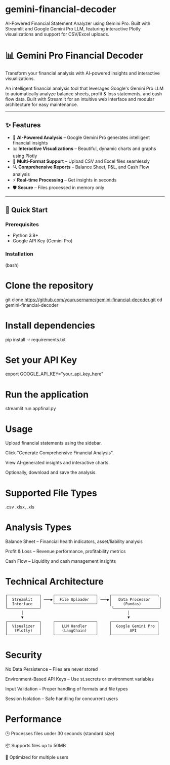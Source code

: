 # gemini-financial-decoder
AI-Powered Financial Statement Analyzer using Gemini Pro. Built with Streamlit and Google Gemini Pro LLM, featuring interactive Plotly visualizations and support for CSV/Excel uploads. 

# 📊 Gemini Pro Financial Decoder

Transform your financial analysis with AI-powered insights and interactive visualizations.

An intelligent financial analysis tool that leverages Google's Gemini Pro LLM to automatically analyze balance sheets, profit & loss statements, and cash flow data. Built with Streamlit for an intuitive web interface and modular architecture for easy maintenance.

---

## ✨ Features

- 🤖 **AI-Powered Analysis** – Google Gemini Pro generates intelligent financial insights  
- 📊 **Interactive Visualizations** – Beautiful, dynamic charts and graphs using Plotly  
- 📁 **Multi-Format Support** – Upload CSV and Excel files seamlessly  
- 🔍 **Comprehensive Reports** – Balance Sheet, P&L, and Cash Flow analysis  
- ⚡ **Real-time Processing** – Get insights in seconds  
- 🛡️ **Secure** – Files processed in memory only  

---

## 🚀 Quick Start

### Prerequisites
- Python 3.8+
- Google API Key (Gemini Pro)

### Installation

(bash)
# Clone the repository
git clone https://github.com/yourusername/gemini-financial-decoder.git
cd gemini-financial-decoder

# Install dependencies
pip install -r requirements.txt

# Set your API Key
export GOOGLE_API_KEY="your_api_key_here"

# Run the application
streamlit run appfinal.py

# Usage
Upload financial statements using the sidebar.

Click "Generate Comprehensive Financial Analysis".

View AI-generated insights and interactive charts.

Optionally, download and save the analysis.

# Supported File Types
.csv
.xlsx, .xls

# Analysis Types
Balance Sheet – Financial health indicators, asset/liability analysis

Profit & Loss – Revenue performance, profitability metrics

Cash Flow – Liquidity and cash management insights

# Technical Architecture

```
┌──────────────┐     ┌──────────────────┐     ┌────────────────────┐
│  Streamlit   │ ───▶│  File Uploader   │ ───▶│   Data Processor    │
│  Interface   │     └──────────────────┘     │     (Pandas)        │
└──────────────┘                               └────────────────────┘
       │                                              │
       ▼                                              ▼
┌──────────────┐     ┌──────────────────┐     ┌────────────────────┐
│  Visualizer  │     │   LLM Handler    │     │  Google Gemini Pro │
│   (Plotly)   │     │   (LangChain)    │     │        API         │
└──────────────┘     └──────────────────┘     └────────────────────┘
```


# Security
No Data Persistence – Files are never stored

Environment-Based API Keys – Use st.secrets or environment variables

Input Validation – Proper handling of formats and file types

Session Isolation – Safe handling for concurrent users

# Performance
🕒 Processes files under 30 seconds (standard size)

📦 Supports files up to 50MB

👥 Optimized for multiple users
